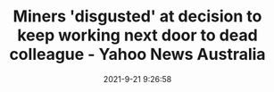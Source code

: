 ---
"title": "Miners 'disgusted' at decision to keep working next door to dead colleague - Yahoo News Australia"
"date": "2021-9-21 9:26:58"
"feed_name": "GOOGLENEWSMINING"
"feed_website": "https://news.google.com/search?q=mining%2Bincident&hl=en-US&gl=US&ceid=US:en"
"feed_rss": "https://news.google.com/rss/search?q=mining%2Bincident&hl=en-US&gl=US&ceid=US:en"
"link": "https://au.news.yahoo.com/work-continued-while-body-was-still-trapped-after-horror-mine-collapse-092658099.html"
"source": "{'href': 'https://au.news.yahoo.com', 'title': 'Yahoo News Australia'}"
"file": "_posts/2021-1-1-40da4aab9614283a71ad4e3e3b2ba8547974d41c.md"
"accident": "1"
"drilling": "0"
"dead": "0"
"injured": "0"
"arrested": "0"
"victims": "yes"
"where": "unknown site"
"causes": "unknown"
"place": "unknown place"
"place_uri": "unknown place"
---